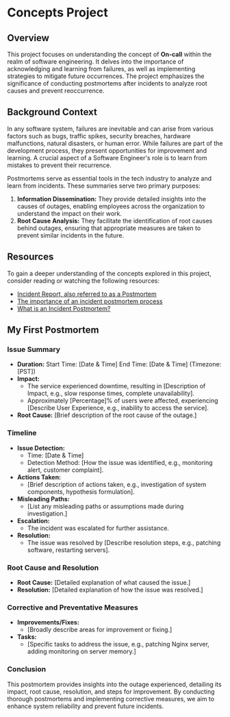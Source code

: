 # Concepts Project

## Overview

This project focuses on understanding the concept of **On-call** within the realm of software engineering. It delves into the importance of acknowledging and learning from failures, as well as implementing strategies to mitigate future occurrences. The project emphasizes the significance of conducting postmortems after incidents to analyze root causes and prevent reoccurrence.

## Background Context

In any software system, failures are inevitable and can arise from various factors such as bugs, traffic spikes, security breaches, hardware malfunctions, natural disasters, or human error. While failures are part of the development process, they present opportunities for improvement and learning. A crucial aspect of a Software Engineer's role is to learn from mistakes to prevent their recurrence.

Postmortems serve as essential tools in the tech industry to analyze and learn from incidents. These summaries serve two primary purposes:

1. **Information Dissemination:** They provide detailed insights into the causes of outages, enabling employees across the organization to understand the impact on their work.
2. **Root Cause Analysis:** They facilitate the identification of root causes behind outages, ensuring that appropriate measures are taken to prevent similar incidents in the future.

## Resources

To gain a deeper understanding of the concepts explored in this project, consider reading or watching the following resources:

- [Incident Report, also referred to as a Postmortem](https://docs.google.com/document/d/1nt9kKYPoMtm7yNNogcUrtdqoYi7G2V_NC3ylMSmdqyk/edit?usp=sharing)
- [The importance of an incident postmortem process](https://docs.google.com/document/d/1sqC3lOYLZiI2YVO3uGb66Eunpp5Qxxyg6RKpexEccv8/edit?usp=sharing)
- [What is an Incident Postmortem?](https://docs.google.com/document/d/1sqC3lOYLZiI2YVO3uGb66Eunpp5Qxxyg6RKpexEccv8/edit?usp=sharing)



## My First Postmortem

### Issue Summary

- **Duration:** Start Time: [Date & Time] End Time: [Date & Time] (Timezone: [PST])
- **Impact:**
  - The service experienced downtime, resulting in [Description of Impact, e.g., slow response times, complete unavailability].
  - Approximately [Percentage]% of users were affected, experiencing [Describe User Experience, e.g., inability to access the service].
- **Root Cause:** [Brief description of the root cause of the outage.]

### Timeline

- **Issue Detection:**
  - Time: [Date & Time]
  - Detection Method: [How the issue was identified, e.g., monitoring alert, customer complaint].
- **Actions Taken:**
  - [Brief description of actions taken, e.g., investigation of system components, hypothesis formulation].
- **Misleading Paths:**
  - [List any misleading paths or assumptions made during investigation.]
- **Escalation:**
  - The incident was escalated for further assistance.
- **Resolution:**
  - The issue was resolved by [Describe resolution steps, e.g., patching software, restarting servers].

### Root Cause and Resolution

- **Root Cause:** [Detailed explanation of what caused the issue.]
- **Resolution:** [Detailed explanation of how the issue was resolved.]

### Corrective and Preventative Measures

- **Improvements/Fixes:**
  - [Broadly describe areas for improvement or fixing.]
- **Tasks:**
  - [Specific tasks to address the issue, e.g., patching Nginx server, adding monitoring on server memory.]

### Conclusion

This postmortem provides insights into the outage experienced, detailing its impact, root cause, resolution, and steps for improvement. By conducting thorough postmortems and implementing corrective measures, we aim to enhance system reliability and prevent future incidents.


